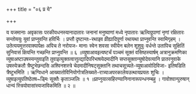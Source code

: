 +++
title = "०६ प्र ये"

+++

य यजमानाः अवृकासः परकीयधनस्यानादातारः जनानां मनुष्याणां मध्ये नृपातारः ऋत्विग्रूपाणां नृणां रक्षितारः सन्तोययुः युवां प्राप्नुवन्ति हविर्भिः । प्रप्तौ दृष्टान्तः-रथाइव व्रीह्यादिपूर्णा रथायथा प्राप्नुवन्ति स्वामिगृहम् । उतेत्ययमुत्तरवाक्यापेक्षः अपिच ते नरोयज- मानाः स्वेन शवसा स्वीयेन बलेन शूशुवुः वर्धन्ते उतापिच सुक्षितिं सुनिवासं क्षियन्ति गच्छन्ति प्राप्नुवन्ति ॥ ६ ॥व्युषाआवइत्यष्टर्चं पञ्चमं सूक्तं वसिष्ठस्यार्षम् अत्रानुक्रमणिका व्युषाअष्टाउषस्यन्तुवाइति तुवाइत्युक्तत्वात्तुत्द्यादिपरिभाषयेदमादीनि सप्तसूक्तान्युषोदेवत्यानि प्रातरनुवाके उषस्येक्रतौ त्रैष्टुभेछन्दसि अश्विनशस्त्रे चेदमादीनिषट्सूक्तानि तथाचसूत्र्यते-व्युषाआवोदिविजा- इतिषडिति त्रैष्टुभमिति । ऋग्विधाने आख्यातोविनियोगोत्रलिख्यते-रात्र्याअपरकालेयउत्थायप्रयतः शुचिः । व्युषाइत्युपतिष्ठेतष~ड्मिः सूक्तैः कृताञ्जलिः ॥ १ ॥प्राप्नुयात्सहिरण्यानिनानारूपन्धनम्बहु । गावोश्वान्पुरुषान् धान्यं स्त्रियोवासांस्यजाविकमिति ॥ २ ॥